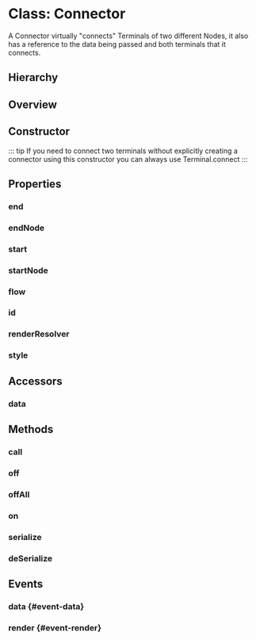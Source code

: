 # Class: Connector

A Connector virtually "connects" <Ref to="./terminal">Terminals</Ref> of two different <Ref to="./node">Nodes</Ref>, it also has a reference to the data being passed and both terminals that it connects.

## Hierarchy

<Hierarchy
  :extend="{name: 'Hooks', link: './hooks'}"
  :implement="[
    {name: 'Serializable', link: '../interfaces/serializable.html'},
    {name: 'Renderable', link: '../interfaces/renderable.html'}
  ]"
/>

## Overview

<Overview :data="data" />

## Constructor

::: tip
If you need to connect two terminals without explicitly creating a connector using this constructor you can always use <Ref to="./terminal#connect">Terminal.connect</Ref>
:::

<Method type="constructor">
  <template v-slot:signature>
    new Connector(<strong>flow: </strong><em><Ref to="./flow">Flow</Ref></em>,
    <strong>start: </strong><em><Ref to="./terminal">Terminal</Ref></em>,
    <strong>end: </strong><em><Ref to="./terminal">Terminal</Ref></em>,
    <strong>options?: </strong><em><Ref to="../interfaces/connector-options">ConnectorOptions</Ref></em>):
    <em><Ref to="#class-connector">Connector</Ref></em>
  </template>
  <template v-slot:params>
    <Param name="flow"><em><Ref to="./flow">Flow</Ref></em></Param>
    <Param name="start">
      <em><Ref to="./terminal">Terminal</Ref></em><br/>
      The output terminal of a <Ref to="./node">Node</Ref>
    </Param>
    <Param name="end">
      <em><Ref to="./terminal">Terminal</Ref></em><br/>
      The input terminal of a <Ref to="./node">Node</Ref>
    </Param>
    <Param name="options?">
      <em><Ref to="../interfaces/connector-options">ConnectorOptions</Ref></em>
  <template v-slot:default-value>

  ```js
  {
    style: {},
    id: getNewUUID() // dynamic
  }
  ```
  </template>
    </Param>
  </template>
</Method>

## Properties

### end

<Property type="property" name="end">
  <template v-slot:type>
    <em><Ref to="./terminal">Terminal</Ref></em>
  </template>
  <template v-slot:desc>
    Reference to the end (input) terminal of the <Ref to="#endnode">endNode</Ref>
    <img alt="The end terminal" class="zoomable" src="/images/end-terminal.png" />
  </template>
</Property>

### endNode

<Property type="property" name="endNode">
  <template v-slot:type>
    <em><Ref to="./node">Node</Ref></em>
  </template>
  <template v-slot:desc>
    Reference to the end (input) <Ref to="./node">Node</Ref>
    <img alt="The end node" class="zoomable" src="/images/end-node.png" />
  </template>
</Property>

### start

<Property type="property" name="start">
  <template v-slot:type>
    <em><Ref to="./terminal">Terminal</Ref></em>
  </template>
  <template v-slot:desc>
    Reference to the start (output) terminal of the <Ref to="#endnode">startNode</Ref>
    <img alt="The start terminal" class="zoomable" src="/images/start-terminal.png" />
  </template>
</Property>

### startNode

<Property type="property" name="startNode">
  <template v-slot:type>
    <em><Ref to="./node">Node</Ref></em>
  </template>
  <template v-slot:desc>
    Reference to the start (output) <Ref to="./node">Node</Ref>
    <img alt="The start node" class="zoomable" src="/images/start-node.png" />
  </template>
</Property>

### flow

<Property type="property" name="flow">
  <template v-slot:type>
    <em><Ref to="./flow">Flow</Ref></em>
  </template>
  <template v-slot:desc>
    Reference to the <Ref to="./flow">Flow</Ref> in which this connector exists.
  </template>
</Property>

### id

<Property type="property" name="id">
  <template v-slot:type>
    <em>string</em>
  </template>
  <template v-slot:desc>
    A unique identifier
  </template>
</Property>

### renderResolver

<Property type="property" name="renderResolver">
  <template v-slot:type>
    <em><Ref to="../interfaces/render-resolver">RenderResolver</Ref>&lt;<Ref to="#class-connector">Connector</Ref>, <Ref to="../interfaces/connector-render-params">ConnectorRenderParams</Ref>&gt;</em>
  </template>
  <template v-slot:default>
    <strong><Function class="mr-0p5" /></strong><em>() => null</em>
  </template>
  <template v-slot:desc>
    A <Ref to="../interfaces/render-resolver">RenderResolver</Ref> scoped to a single <Ref to="#class-connector">Connector</Ref> instance.
    <br/><br/>
    Any custom render function specified using this resolver will only affect this instance of Connector.
  </template>
</Property>

### style

<Property type="property" name="style">
  <template v-slot:type>
    <em><Ref to="../interfaces/connector-style">ConnectorStyle</Ref></em>
  </template>
  <template v-slot:default>

  ```js
  {
    width: 5,
    color: '#7fff00aa',
    border: true,
    borderColor: 'grey'
  }
  ```
  </template>
</Property>


## Accessors

### data
<Property type="accessor" name="data">
  <template v-slot:type>
    <em>any</em>
  </template>
  <template v-slot:desc>
    The reference to data set by start (input) terminal.
  </template>
</Property>


## Methods

### call

<Method type="method-inherited">
  <template v-slot:signature>
    call(<strong>eventKey: </strong><em>string</em>, <strong>...args: </strong><em>any</em>):
    <em>void</em>
  </template>
  <template v-slot:inherit>
    <Icon type="inherited" />from <Ref to="./hooks">Hooks</Ref>.<Ref to="./hooks#call">call</Ref>
  </template>
</Method>

### off

<Method type="method-inherited">
  <template v-slot:signature>
    off(<strong>eventKey: </strong><em>string</em>, <strong>id: </strong><em>number</em>):
    <em>void</em>
  </template>
  <template v-slot:inherit>
    <Icon type="inherited" />from <Ref to="./hooks">Hooks</Ref>.<Ref to="./hooks#off">off</Ref>
  </template>
</Method>

### offAll

<Method type="method-inherited">
  <template v-slot:signature>
    offAll():
    <em>void</em>
  </template>
  <template v-slot:inherit>
    <Icon type="inherited" />from <Ref to="./hooks">Hooks</Ref>.<Ref to="./hooks#offall">offAll</Ref>
  </template>
</Method>

### on

<Method type="method-inherited">
  <template v-slot:signature>
    on(<strong>eventKey: </strong><em>string</em>, <strong>callback: </strong><em>(...args: any) => void</em>):
    <em>number</em>
  </template>
  <template v-slot:inherit>
    <Icon type="inherited" />from <Ref to="./hooks">Hooks</Ref>.<Ref to="./hooks#on">on</Ref>
  </template>
  <template v-slot:desc>
    <br/>
    See <Ref to="#events">Events</Ref>.
  </template>
</Method>

### serialize

<Method type="method-implementation">
  <template v-slot:signature>
    serialize():
    <em><Ref to="../interfaces/serialized-connector">SerializedConnector</Ref></em>
  </template>
  <template v-slot:inherit>
    <Icon valign="bottom" type="implementation" /> of <Ref to="../interfaces/serializable">Serializable</Ref>.<Ref to="../interfaces/serializable#serialize">serialize</Ref>
  </template>
  <template v-slot:return><em><Ref to="../interfaces/serialized-connector">SerializedConnector</Ref></em></template>
</Method>

### deSerialize

<Method type="method-static">
  <template v-slot:signature>
    deSerialize(<strong>flow: </strong><em><Ref to="./flow">Flow</Ref></em>,
    <strong>start: </strong><em><Ref to="./terminal">Terminal</Ref></em>,
    <strong>end: </strong><em><Ref to="./terminal">Terminal</Ref></em>,
    <strong>data: </strong><em><Ref to="../interfaces/serialized-connector">SerializedConnector</Ref></em>):
    <em><Ref to="#class-connector">Connector</Ref></em>
  </template>
  <template v-slot:params>
    <Param name="flow"><em><Ref to="./flow">Flow</Ref></em></Param>
    <Param name="start"><em><Ref to="./terminal">Terminal</Ref></em></Param>
    <Param name="end"><em><Ref to="./terminal">Terminal</Ref></em></Param>
    <Param name="data"><em><Ref to="../interfaces/serialized-connector">SerializedConnector</Ref></em></Param>
  </template>
  <template v-slot:return><em><Ref to="#class-connector">Connector</Ref></em></template>
</Method>

## Events

### data <Icon type="event" /> {#event-data}

<Event type="event">
  <template v-slot:desc>
    When the start (input) <Ref to="./terminal">Terminal</Ref> sets/changes data on the connector.
  </template>
</Event>

### render <Icon type="event" /> {#event-render}

<Event type="event">
  <template v-slot:desc>
    When a single render cycle completes for this connector instance.
  </template>
</Event>

<script setup>
import data from '../../../../../reflections/api/classes/connector.json';
</script>
